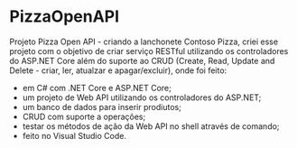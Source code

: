 # PizzaOpenAPI

Projeto Pizza Open API - criando a lanchonete Contoso Pizza, criei esse projeto com o objetivo de criar serviço RESTful utilizando os controladores do ASP.NET Core além do suporte ao CRUD (Create, Read, Update and Delete - criar, ler, atualzar e apagar/excluir), onde foi feito:
- em C# com .NET Core e ASP.NET Core;
- um projeto de Web API utilizando os controladores do ASP.NET;
- um banco de dados para inserir prodiutos;
- CRUD com suporte a operações;
- testar os métodos de ação da Web API no shell através de comando;
- feito no Visual Studio Code.
